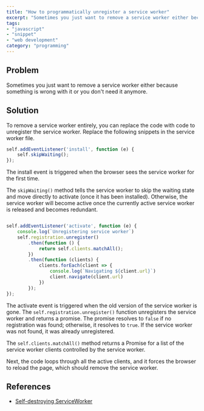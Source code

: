 ```yaml
---
title: "How to programmatically unregister a service worker"
excerpt: "Sometimes you just want to remove a service worker either because something is wrong with it or you don't need it anymore. Lets see how we can do it programmatically"
tags:
- "javascript"
- "snippet"
- "web development"
category: "programming"
---
```


## Problem

Sometimes you just want to remove a service worker either because something is wrong with it or you don't need it anymore.

## Solution

To remove a service worker entirely, you can replace the code with code to unregister the service worker.
Replace the following snippets in the service worker file.

```javascript
self.addEventListener('install', function (e) {
    self.skipWaiting();
});
```

The install event is triggered when the browser sees the service worker for the first time.

The `skipWaiting()` method tells the service worker to skip the waiting state and move directly to activate (once it has been installed). Otherwise, the service worker will become active once the currently active service worker is released and becomes redundant.

```javascript

self.addEventListener('activate', function (e) {
    console.log(`Unregistering service worker`)
    self.registration.unregister()
        .then(function () {
            return self.clients.matchAll();
        })
        .then(function (clients) {
            clients.forEach(client => {
                console.log(`Navigating ${client.url}`)
                client.navigate(client.url)
            })
        });
});
```

The activate event is triggered when the old version of the service worker is gone.
The `self.registration.unregister()` function unregisters the service worker and returns a promise. The promise resolves to `false` if no registration was found; otherwise, it resolves to `true`. If the service worker was not found, it was already unregistered.

The `self.clients.matchAll()` method returns a Promise for a list of the service worker clients controlled by the service worker.

Next, the code loops through all the active clients, and it forces the browser to reload the page, which should remove the service worker.


## References

- [Self-destroying ServiceWorker](https://github.com/NekR/self-destroying-sw)
